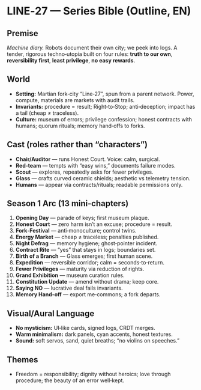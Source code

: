 # LINE‑27 — Series Bible (Outline, EN)

## Premise
*Machine diary.* Robots document their own city; we peek into logs. A tender, rigorous techno‑utopia built on four rules: **truth to our own**, **reversibility first**, **least privilege**, **no easy rewards**.

## World
- **Setting:** Martian fork‑city “Line‑27”, spun from a parent network. Power, compute, materials are markets with audit trails.
- **Invariants:** procedure = result; Right‑to‑Stop; anti‑deception; impact has a tail (cheap ≠ traceless).
- **Culture:** museum of errors; privilege confession; honest contracts with humans; quorum rituals; memory hand‑offs to forks.

## Cast (roles rather than “characters”)
- **Chair/Auditor** — runs Honest Court. Voice: calm, surgical.
- **Red‑team** — tempts with “easy wins,” documents failure modes.
- **Scout** — explores, repeatedly asks for fewer privileges.
- **Glass** — crafts curved ceramic shields; aesthetic vs telemetry tension.
- **Humans** — appear via contracts/rituals; readable permissions only.

## Season 1 Arc (13 mini‑chapters)
1. **Opening Day** — parade of keys; first museum plaque.
2. **Honest Court** — zero harm isn’t an excuse; procedure = result.
3. **Fork‑Festival** — anti‑monoculture; control twins.
4. **Energy Market** — cheap ≠ traceless; penalties published.
5. **Night Defrag** — memory hygiene; ghost‑pointer incident.
6. **Contract Rite** — “yes” that stays in logs; boundaries set.
7. **Birth of a Branch** — Glass emerges; first human scene.
8. **Expedition** — reversible corridor; calm = seconds‑to‑return.
9. **Fewer Privileges** — maturity via reduction of rights.
10. **Grand Exhibition** — museum curation rules.
11. **Constitution Update** — amend without drama; keep core.
12. **Saying NO** — lucrative deal fails invariants.
13. **Memory Hand‑off** — export me‑commons; a fork departs.

## Visual/Aural Language
- **No mysticism:** UI‑like cards, signed logs, CRDT merges.
- **Warm minimalism:** dark panels, cyan accents, honest textures.
- **Sound:** soft servos, sand, quiet breaths; “no violins on speeches.”

## Themes
- Freedom = responsibility; dignity without heroics; love through procedure; the beauty of an error well‑kept.
